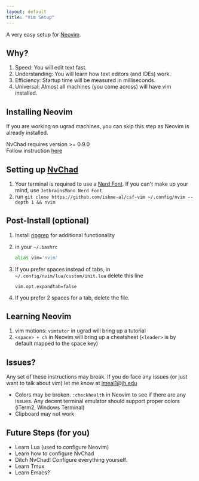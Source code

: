 ```yaml
---
layout: default
title: "Vim Setup"
---
```

A very easy setup for [Neovim](https://neovim.io/).

## Why?
1. Speed: You will edit text fast.
2. Understanding: You will learn how text editors (and IDEs) work.
3. Efficiency: Startup time will be measured in milliseconds.
4. Universal: Almost all machines (you come across) will have vim installed.

## Installing Neovim
If you are working on ugrad machines, you can skip this step as Neovim is already installed.

NvChad requires version >= 0.9.0  
Follow instruction [here](https://github.com/neovim/neovim/wiki/Installing-Neovim)

## Setting up [NvChad](https://nvchad.com/)
1. Your terminal is required to use a [Nerd Font](https://www.nerdfonts.com/). If you can't make up your mind, use `JetbrainsMono Nerd Font`
2. run `git clone https://github.com/ishme-al/csf-vim ~/.config/nvim --depth 1 && nvim`

## Post-Install (optional)
1. Install [ripgrep](https://github.com/BurntSushi/ripgrep) for additional functionality
2. in your `~/.bashrc`

	```bash
	alias vim='nvim'
	```

3. If you prefer spaces instead of tabs, in `~/.config/nvim/lua/custom/init.lua` delete this line

	```vim
	vim.opt.expandtab=false
	```


4. If you prefer 2 spaces for a tab, delete the file.

## Learning Neovim
1. vim motions: `vimtutor` in ugrad will bring up a tutorial
2. `<space> + ch` in Neovim will bring up a cheatsheet (`<leader>` is by default mapped to the space key)

## Issues?
Any set of these instructions may break. If you do face any issues (or just want to talk about vim) let me know at [imeal1@jh.edu](mailto:imeal1@jh.edu)
* Colors may be broken. `:checkhealth` in Neovim to see if there are any issues. Any decent terminal emulator should support proper colors (iTerm2, Windows Terminal)
* Clipboard may not work

## Future Steps (for you)
* Learn Lua (used to configure Neovim)
* Learn how to configure NvChad
* Ditch NvChad! Configure everything yourself.
* Learn Tmux
* Learn Emacs?
